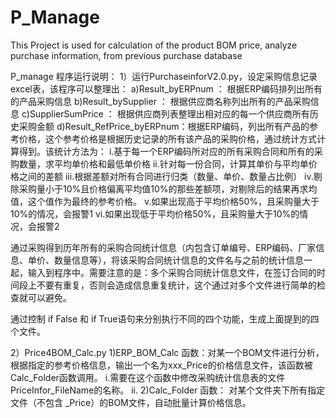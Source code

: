 # P_Manage
This Project is used for calculation of the product BOM price, analyze purchase information, from previous purchase database

P_manage 程序运行说明：
1）运行PurchaseinforV2.0.py，设定采购信息记录excel表，该程序可以整理出：
  a)Result_byERPnum ： 根据ERP编码排列出所有的产品采购信息
  b)Result_bySupplier ： 根据供应商名称列出所有的产品采购信息
  c)SupplierSumPrice ： 根据供应商列表整理出相对应的每一个供应商所有历史采购金额
  d)Result_RefPrice_byERPnum：根据ERP编码，列出所有产品的参考价格，这个参考价格是根据历史记录的所有该产品的采购价格，通过统计方式计算得到。该统计方法为：
    i.基于每一个ERP编码所对应的所有采购合同和所有的采购数量，求平均单价格和最低单价格
    ii.针对每一份合同，计算其单价与平均单价格之间的差额
    iii.根据差额对所有合同进行归类（数量、单价、数量占比例）
    iv.剔除采购量小于10%且价格偏离平均值10%的那些差额项，对剔除后的结果再求均值，这个值作为最终的参考价格。
    v.如果出现高于平均价格50%，且采购量大于10%的情况，会报警1
    vi.如果出现低于平均价格50%，且采购量大于10%的情况，会报警2

  通过采购得到历年所有的采购合同统计信息（内包含订单编号、ERP编码、厂家信息、单价、数量信息等），将该采购合同统计信息的文件名与之前的统计信息一起，输入到程序中。需要注意的是：多个采购合同统计信息文件，在签订合同的时间段上不要有重复，否则会造成信息重复统计，这个通过对多个文件进行简单的检查就可以避免。

通过控制 if False 和 if True语句来分别执行不同的四个功能，生成上面提到的四个文件。

2）Price4BOM_Calc.py
    1)ERP_BOM_Calc 函数：对某一个BOM文件进行分析，根据指定的参考价格信息，输出一个名为xxx_Price的价格信息文件，该函数被Calc_Folder函数调用。
       i.需要在这个函数中修改采购统计信息表的文件PriceInfor_FileName的名称。
        ii.
    2)Calc_Folder 函数： 对某个文件夹下所有指定文件（不包含 _Price）的BOM文件，自动批量计算价格信息。
